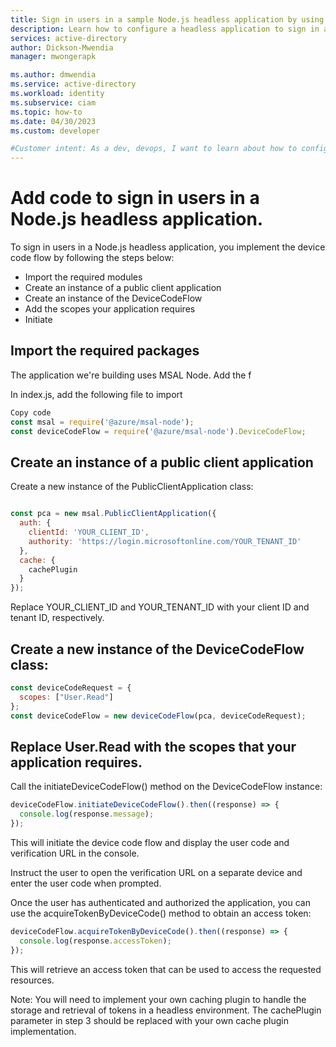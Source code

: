 ```yaml
---
title: Sign in users in a sample Node.js headless application by using Microsoft Entra - Add sign-in and sign-out
description: Learn how to configure a headless application to sign in and sign out users using Microsoft Entra.
services: active-directory
author: Dickson-Mwendia
manager: mwongerapk

ms.author: dmwendia
ms.service: active-directory
ms.workload: identity
ms.subservice: ciam
ms.topic: how-to
ms.date: 04/30/2023
ms.custom: developer

#Customer intent: As a dev, devops, I want to learn about how to configure a sample Node.js headless application to authenticate users with my Azure Active Directory (Azure AD) for customers tenant
---
```


# Add code to sign in users in a Node.js headless application. 

To sign in users in a Node.js headless application, you implement the device code flow by following the steps below:
 - Import the required modules
 - Create an instance of a public client application
 - Create an instance of the DeviceCodeFlow
 - Add the scopes your application requires
 - Initiate 


## Import the required packages

The application we're building uses MSAL Node. Add the f

In index.js, add the following file to import 

```javascript
Copy code
const msal = require('@azure/msal-node');
const deviceCodeFlow = require('@azure/msal-node').DeviceCodeFlow;
```

## Create an instance of a public client application

Create a new instance of the PublicClientApplication class:

```javascript

const pca = new msal.PublicClientApplication({
  auth: {
    clientId: 'YOUR_CLIENT_ID',
    authority: 'https://login.microsoftonline.com/YOUR_TENANT_ID'
  },
  cache: {
    cachePlugin
  }
});
```
Replace YOUR_CLIENT_ID and YOUR_TENANT_ID with your client ID and tenant ID, respectively.

## Create a new instance of the DeviceCodeFlow class:

```javascript
const deviceCodeRequest = {
  scopes: ["User.Read"]
};
const deviceCodeFlow = new deviceCodeFlow(pca, deviceCodeRequest);
```

## Replace User.Read with the scopes that your application requires.

Call the initiateDeviceCodeFlow() method on the DeviceCodeFlow instance:

```javascript
deviceCodeFlow.initiateDeviceCodeFlow().then((response) => {
  console.log(response.message);
});
```
This will initiate the device code flow and display the user code and verification URL in the console.

Instruct the user to open the verification URL on a separate device and enter the user code when prompted.

Once the user has authenticated and authorized the application, you can use the acquireTokenByDeviceCode() method to obtain an access token:

```javascript
deviceCodeFlow.acquireTokenByDeviceCode().then((response) => {
  console.log(response.accessToken);
});
```
This will retrieve an access token that can be used to access the requested resources.

Note: You will need to implement your own caching plugin to handle the storage and retrieval of tokens in a headless environment. The cachePlugin parameter in step 3 should be replaced with your own cache plugin implementation.